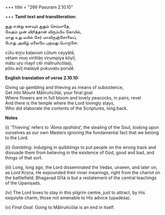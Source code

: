 +++
title = "266 Pasuram 2.10.10"

+++
**Tamil text and transliteration:**

சூது என்று களவும் சூதும் செய்யாதே,  
வேதம் முன் விரித்தான் விரும்பிய கோயில்,  
மாது உறு மயில் சேர் மாலிருஞ்சோலைப்,  
போது அவிழ் மலையே புகுவது பொருளே.

cūtu eṉṟu kaḷavum cūtum ceyyātē,  
vētam muṉ virittāṉ virumpiya kōyil,  
mātu uṟu mayil cēr māliruñcōlaip,  
pōtu aviḻ malaiyē pukuvatu poruḷē.

**English translation of verse 2.10.10:**

Giving up gambling and thieving as means of subsistence,  
Get into Mount Māliruñcōlai, your final goal  
Where flowers are in full bloom and lovely peacocks, in pairs, revel  
And there is the temple where the Lord lovingly stays,  
Who did elaborate the contents of the Scriptures, long back.

**Notes**

\(i\) ‘Thieving’ refers to ‘*Ātma apahāra*’, the stealing of the Soul, looking upon ourselves as our own Masters ignoring the fundamental fact that we belong to the Lord.

\(ii\) *Gambling*: indulging in quibblings to put people on the wrong track and dissuade them from believing in the existence of God, good and bad, and things of that sort.

\(iii\) Long, long ago, the Lord disseminated the Vedas, unseen, and later on, as Lord Kṛṣṇa, He expounded their inner meanings, right from the chariot on the battlefield; Bhagavad Gītā is but a restatement of the central teachings of the Upaniṣads.

\(iv\) The Lord loves to stay in this pilgrim centre, just to attract, by His exquisite charm, those not amenable to His advice (upadeśa).

\(v\) *Final Goal*: Going to Māliruñcōlai is an end in itself.


